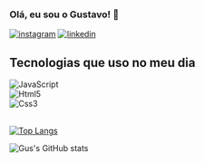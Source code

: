 ### Olá, eu sou o Gustavo! 👋

[![instagram](https://img.shields.io/badge/Instagram-E4405F?style=for-the-badge&logo=instagram&logoColor=white)](https://www.instagram.com/bergus9/)
[![linkedin](https://img.shields.io/badge/LinkedIn-0077B5?style=for-the-badge&logo=linkedin&logoColor=white)](https://www.linkedin.com/in/gustavo-dev1/)





## Tecnologias que uso no meu dia

<div style = 'display: inline_block'>
    <img aling = ' center ' alt = 'JavaScript' src = 'https://img.shields.io/badge/JavaScript-F7DF1E?style=for-the-badge&logo=javascript&logoColor=black' >
</div>
<div style = 'display: inline_block'>
    <img aling = ' center ' alt = 'Html5' src = 'https://img.shields.io/badge/HTML5-E34F26?style=for-the-badge&logo=html5&logoColor=white' >
</div>
<div style = 'display: inline_block'>
    <img aling = ' center ' alt = 'Css3' src = 'https://img.shields.io/badge/CSS-239120?&style=for-the-badge&logo=css3&logoColor=white' >
</div>

</br>

[![Top Langs](https://github-readme-stats-sigma-five.vercel.app/api/top-langs/?username=gustalimasilva&hide_progress=false)](https://github.com/anuraghazra/github-readme-stats)

![Gus's GitHub stats](https://github-readme-stats-sigma-five.vercel.app/api?username=gustalimasilva&show_icons=true&theme=dracula)
